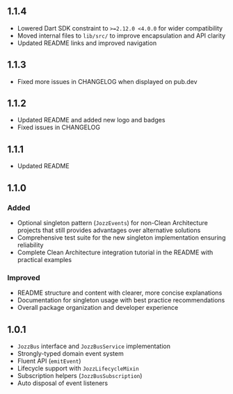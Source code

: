 ## 1.1.4

- Lowered Dart SDK constraint to `>=2.12.0 <4.0.0` for wider compatibility
- Moved internal files to `lib/src/` to improve encapsulation and API clarity
- Updated README links and improved navigation

## 1.1.3

- Fixed more issues in CHANGELOG when displayed on pub.dev

## 1.1.2

- Updated README and added new logo and badges
- Fixed issues in CHANGELOG

## 1.1.1

- Updated README

## 1.1.0

### Added

- Optional singleton pattern (`JozzEvents`) for non-Clean Architecture projects that still provides advantages over alternative solutions
- Comprehensive test suite for the new singleton implementation ensuring reliability
- Complete Clean Architecture integration tutorial in the README with practical examples

### Improved

- README structure and content with clearer, more concise explanations
- Documentation for singleton usage with best practice recommendations
- Overall package organization and developer experience

## 1.0.1

- `JozzBus` interface and `JozzBusService` implementation
- Strongly-typed domain event system
- Fluent API (`emitEvent`)
- Lifecycle support with `JozzLifecycleMixin`
- Subscription helpers (`JozzBusSubscription`)
- Auto disposal of event listeners
